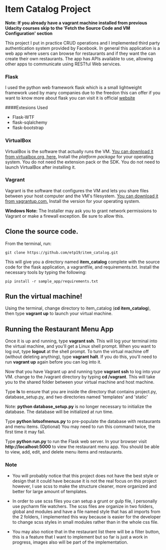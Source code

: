 # Item Catalog Project

**Note: If you already have a vagrant machine installed from previous Udacity courses skip to the 'Fetch the Source Code and VM Configuration' section**

This project I put in practice CRUD operations and I implemented third party authentication system provided by Facebook. In general 
this application is a web app where users can browse for restaurants and if they want the can create their own restaurants.
The app has APIs available to use, allowing other apps to communicate using RESTful Web services.  

### Flask

I used the python web framework flask which is a small lightweight framework used by many companies due to the freedon this can offer
if you want to know more about flask you can visit it is official [website](http://flask.pocoo.org/)

####Extesions Used

* Flask-WTF
* flask-sqlalchemy
* flask-bootstrap

### VirtualBox

VirtualBox is the software that actually runs the VM. [You can download it from virtualbox.org, here.](https://www.virtualbox.org/wiki/Downloads)  Install the *platform package* for your operating system.  You do not need the extension pack or the SDK. You do not need to launch VirtualBox after installing it.


### Vagrant

Vagrant is the software that configures the VM and lets you share files between your host computer and the VM's filesystem.  [You can download it from vagrantup.com.](https://www.vagrantup.com/downloads) Install the version for your operating system.

**Windows Note:** The Installer may ask you to grant network permissions to Vagrant or make a firewall exception. Be sure to allow this.

## Clone the source code. 

From the terminal, run:

    git clone https://github.com/etp19/item_catalog.git

This will give you a directory named **item_catalog** complete with the source code for the flask application, a vagrantfile, and requirements.txt.
Install the necessary tools by typing the following:

    pip install -r sample_app/requirements.txt

## Run the virtual machine!

Using the terminal, change directory to item_catalog (**cd item_catalog**), then type **vagrant up** to launch your virtual machine.


## Running the Restaurant Menu App
Once it is up and running, type **vagrant ssh**. This will log your terminal into the virtual machine, and you'll get a Linux shell prompt. When you want to log out, type **logout** at the shell prompt.  To turn the virtual machine off (without deleting anything), type **vagrant halt**. If you do this, you'll need to run **vagrant up** again before you can log into it.


Now that you have Vagrant up and running type **vagrant ssh** to log into your VM.  change to the /vagrant directory by typing **cd /vagrant**. This will take you to the shared folder between your virtual machine and host machine.

Type **ls** to ensure that you are inside the directory that contains project.py, database_setup.py, and two directories named 'templates' and 'static'

Note: **python database_setup.py** is no longer necessary to initialize the database.  The database will be initialized at run time.

Type **python lotsofmenus.py** to pre-populate the database with restaurants and menu items. (Optional)  You may need to run this command twice, the first time it may fail.

Type **python run.py** to run the Flask web server. In your browser visit **http://localhost:5000** to view the restaurant menu app.  You should be able to view, add, edit, and delete menu items and restaurants.


### Note

- You will probably notice that this project does not have the best style or design that it could have because it is not the real focus on this project however, I use scss to make the structure cleaner, more organized and better for large amount of templates.
  
- In order to use scss files you can setup a grunt or gulp file, I personally use pycharm file watchers. The scss files are organize in two folders, global and modules and have a file named style that has all imports from the 2 folders, I implemented this way because is easier for the developer to change scss styles in small modules rather than in the whole css file.

- You may also notice that in the restaurant list there will be a filter button, this is a feature that I want to implement but so far is just a work in progress, images also will be part of the implementation.  